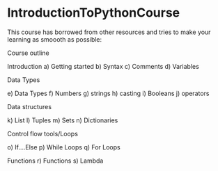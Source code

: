 # IntroductionToPythonCourse

This course has borrowed from other resources and tries to make your learning as smoooth as possible: 

Course outline

Introduction
a) Getting started
b) Syntax
c) Comments
d) Variables
 
Data Types
 
e) Data Types
f) Numbers
g) strings
h) casting
i) Booleans 
j) operators
 
Data structures
 
k) List
l) Tuples
m) Sets
n) Dictionaries
 
Control flow tools/Loops
 
o) If....Else
p) While Loops
q) For Loops
 
Functions
r) Functions
s) Lambda

